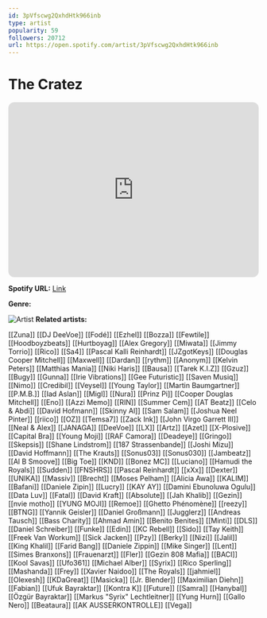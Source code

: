 ```yaml
---
id: 3pVfscwg2QxhdHtk966inb
type: artist
popularity: 59
followers: 20712
url: https://open.spotify.com/artist/3pVfscwg2QxhdHtk966inb
---
```

# The Cratez

<iframe style="border-radius:12px" src="https://open.spotify.com/embed/artist/3pVfscwg2QxhdHtk966inb" width="100%" height="352" frameBorder="0" allowfullscreen="" allow="autoplay; clipboard-write; encrypted-media; fullscreen; picture-in-picture" loading="lazy"></iframe>

**Spotify URL:** [Link](https://open.spotify.com/artist/3pVfscwg2QxhdHtk966inb)

**Genre:** 

![Artist](https://i.scdn.co/image/ab6761610000e5ebcd4d57990d40247d8bf4f672)
**Related artists:**

[[Zuna]]
[[DJ DeeVoe]]
[[Fodé]]
[[Ezhel]]
[[Bozza]]
[[Fewtile]]
[[Hoodboyzbeats]]
[[Hurtboyag]]
[[Alex Gregory]]
[[Miwata]]
[[Jimmy Torrio]]
[[Rico]]
[[Sa4]]
[[Pascal Kalli Reinhardt]]
[[JZgotKeys]]
[[Douglas Cooper Mitchell]]
[[Maxwell]]
[[Dardan]]
[[rythm]]
[[Anonym]]
[[Kelvin Peters]]
[[Matthias Mania]]
[[Niki Haris]]
[[Bausa]]
[[Tarek K.I.Z]]
[[Gzuz]]
[[Bugy]]
[[Gunna]]
[[Irie Vibrations]]
[[Gee Futuristic]]
[[Saven Musiq]]
[[Nimo]]
[[Credibil]]
[[Veysel]]
[[Young Taylor]]
[[Martin Baumgartner]]
[[P.M.B.]]
[[Iad Aslan]]
[[Migl]]
[[Nura]]
[[Prinz Pi]]
[[Cooper Douglas Mitchell]]
[[Eno]]
[[Azzi Memo]]
[[RIN]]
[[Summer Cem]]
[[AT Beatz]]
[[Celo & Abdi]]
[[David Hofmann]]
[[Skinny Al]]
[[Sam Salam]]
[[Joshua Neel Pinter]]
[[riico]]
[[OZ]]
[[Temsa7]]
[[Zack Ink]]
[[John Virgo Garrett III]]
[[Neal & Alex]]
[[JANAGA]]
[[DeeVoe]]
[[LX]]
[[Artz]]
[[Azet]]
[[X-Plosive]]
[[Capital Bra]]
[[Young Moji]]
[[RAF Camora]]
[[Deadeye]]
[[Gringo]]
[[Skepsis]]
[[Shane Lindstrom]]
[[187 Strassenbande]]
[[Joshi Mizu]]
[[David Hoffmann]]
[[The Krauts]]
[[Sonus03]]
[[Sonus030]]
[[Jambeatz]]
[[Al B Smoove]]
[[Big Toe]]
[[KND]]
[[Bonez MC]]
[[Luciano]]
[[Hamudi the Royals]]
[[Sudden]]
[[FNSHRS]]
[[Pascal Reinhardt]]
[[xXx]]
[[Dexter]]
[[UNIKA]]
[[Massiv]]
[[Brecht]]
[[Moses Pelham]]
[[Alicia Awa]]
[[KALIM]]
[[Bafani]]
[[Daniele Zipin]]
[[Lucry]]
[[KAY AY]]
[[Damini Ebunoluwa Ogulu]]
[[Data Luv]]
[[Fatal]]
[[David Kraft]]
[[Absolute]]
[[Jah Khalib]]
[[Gezin]]
[[nvie motho]]
[[YUNG MOJI]]
[[Remoe]]
[[Ghetto Phénomène]]
[[reezy]]
[[BTNG]]
[[Yannik Geisler]]
[[Daniel Großmann]]
[[Jugglerz]]
[[Andreas Tausch]]
[[Bass Charity]]
[[Ahmad Amin]]
[[Benito Benites]]
[[Minti]]
[[DLS]]
[[Daniel Schreiber]]
[[Funke]]
[[Edin]]
[[KC Rebell]]
[[Sido]]
[[Tay Keith]]
[[Freek Van Workum]]
[[Sick Jacken]]
[[Pzy]]
[[Berky]]
[[Nizi]]
[[Jalil]]
[[King Khalil]]
[[Farid Bang]]
[[Daniele Zippin]]
[[Mike Singer]]
[[Lent]]
[[Simes Branxons]]
[[Frauenarzt]]
[[Fler]]
[[Gezin 808 Mafia]]
[[BACI]]
[[Kool Savas]]
[[Ufo361]]
[[Michael Alber]]
[[Syrix]]
[[Rico Sperling]]
[[Mashanda]]
[[Frey]]
[[Xavier Naidoo]]
[[The Royals]]
[[jahmiel]]
[[Olexesh]]
[[KDaGreat]]
[[Masicka]]
[[Jr. Blender]]
[[Maximilian Diehn]]
[[Fabian]]
[[Ufuk Bayraktar]]
[[Kontra K]]
[[Future]]
[[Samra]]
[[Hanybal]]
[[Özgür Bayraktar]]
[[Markus "Syrix" Lechtleitner]]
[[Yung Hurn]]
[[Gallo Nero]]
[[Beataura]]
[[AK AUSSERKONTROLLE]]
[[Vega]]
